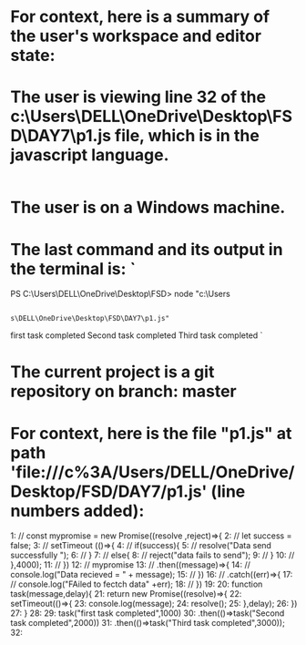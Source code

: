# For context, here is a summary of the user's workspace and editor state:
# The user is viewing line 32 of the c:\Users\DELL\OneDrive\Desktop\FSD\DAY7\p1.js file, which is in the javascript language.

```

```



# The user is on a Windows machine.

# The last command and its output in the terminal is: `
PS C:\Users\DELL\OneDrive\Desktop\FSD> node "c:\Users






























                                                    s\DELL\OneDrive\Desktop\FSD\DAY7\p1.js"
first task completed
Second task completed
Third task completed
`
# The current project is a git repository on branch: master




# For context, here is the file "p1.js" at path 'file:///c%3A/Users/DELL/OneDrive/Desktop/FSD/DAY7/p1.js' (line numbers added):
1: // const mypromise =  new Promise((resolve ,reject)=>{
2: //     let success = false;
3: //     setTimeout (()=>{
4: //     if(success){
5: //         resolve("Data send successfully ");
6: //     }
7: //     else{
8: //         reject("data fails to send");
9: //     }
10: // },4000);
11: // })
12: // mypromise
13: //     .then((message)=>{
14: //     console.log("Data recieved = " + message);
15: //     })
16: //     .catch((err)=>{
17: //         console.log("FAiled to fectch data" +err);
18: //     })
19: 
20:     function task(message,delay){
21:         return new Promise((resolve)=>{
22:             setTimeout(()=>{
23:                 console.log(message);
24:                 resolve();
25:             },delay);
26:         })
27:     }
28: 
29: task("first task completed",1000)
30: .then(()=>task("Second task completed",2000))
31: .then(()=>task("Third task completed",3000));
32: 

